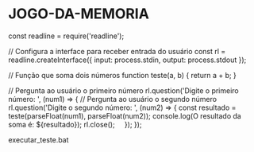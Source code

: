# JOGO-DA-MEMORIA

const readline = require('readline');

// Configura a interface para receber entrada do usuário
const rl = readline.createInterface({
    input: process.stdin,
    output: process.stdout
});

// Função que soma dois números
function teste(a, b) {
    return a + b;
}

// Pergunta ao usuário o primeiro número
rl.question('Digite o primeiro número: ', (num1) => {
    // Pergunta ao usuário o segundo número
    rl.question('Digite o segundo número: ', (num2) => {
        const resultado = teste(parseFloat(num1), parseFloat(num2));
        console.log(O resultado da soma é: ${resultado});
        rl.close();
    });
});

executar_teste.bat
